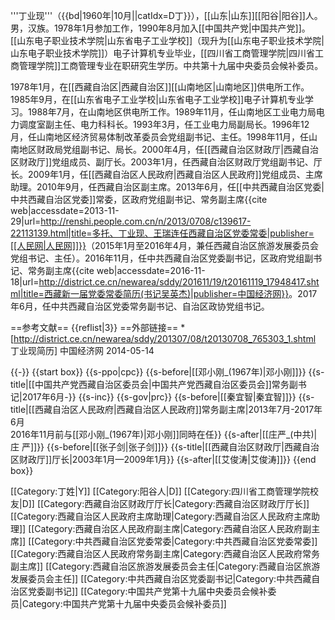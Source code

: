 '''丁业现'''（{{bd|1960年|10月||catIdx=D丁}}），[[山东|山东]][[阳谷|阳谷]]人。男，汉族。1978年1月参加工作，1990年8月加入[[中国共产党|中国共产党]]。[[山东电子职业技术学院|山东省电子工业学校]]（现升为[[山东电子职业技术学院|山东电子职业技术学院]]）电子计算机专业毕业，[[四川省工商管理学院|四川省工商管理学院]]工商管理专业在职研究生学历。中共第十九届中央委员会候补委员。

1978年1月，在[[西藏自治区|西藏自治区]][[山南地区|山南地区]]供电所工作。1985年9月，在[[山东省电子工业学校|山东省电子工业学校]]电子计算机专业学习。1988年7月，在山南地区供电所工作。1989年11月，任山南地区工业电力局电力调度室副主任、电力科科长。1993年3月，任工业电力局副局长。1996年12月，任山南地区经济贸易体制改革委员会党组副书记、主任。1998年11月，任山南地区财政局党组副书记、局长。2000年4月，任[[西藏自治区财政厅|西藏自治区财政厅]]党组成员、副厅长。2003年1月，任西藏自治区财政厅党组副书记、厅长。2009年1月，任[[西藏自治区人民政府|西藏自治区人民政府]]党组成员、主席助理。2010年9月，任西藏自治区副主席。2013年6月，任[[中共西藏自治区党委|中共西藏自治区党委]]常委，区政府党组副书记、常务副主席<ref>{{cite web|accessdate=2013-11-29|url=http://renshi.people.com.cn/n/2013/0708/c139617-22113139.html|title=多托、丁业现、王瑞连任西藏自治区党委常委|publisher=[[人民网|人民网]]}}</ref>（2015年1月至2016年4月，兼任西藏自治区旅游发展委员会党组书记、主任）。2016年11月，任中共西藏自治区党委副书记，区政府党组副书记、常务副主席<ref>{{cite web|accessdate=2016-11-18|url=http://district.ce.cn/newarea/sddy/201611/19/t20161119_17948417.shtml|title=西藏新一届党委常委简历(书记吴英杰)|publisher=中国经济网}}</ref>。2017年6月，任中共西藏自治区党委常务副书记、自治区政协党组书记。

==参考文献==
{{reflist|3}}
==外部链接==
*[http://district.ce.cn/newarea/sddy/201307/08/t20130708_765303_1.shtml 丁业现简历] 中国经济网 2014-05-14

{{-}}
{{start box}}
{{s-ppo|cpc}}
{{s-before|[[邓小刚_(1967年)|邓小刚]]}}
{{s-title|[[中国共产党西藏自治区委员会|中国共产党西藏自治区委员会]]常务副书记|2017年6月-}}
{{s-inc}}
{{s-gov|prc}}
{{s-before|[[秦宜智|秦宜智]]}}
{{s-title|[[西藏自治区人民政府|西藏自治区人民政府]]常务副主席|2013年7月-2017年6月<br>2016年11月前与[[邓小刚_(1967年)|邓小刚]]同時在任}}
{{s-after|[[庄严_(中共)|庄 严]]}}
{{s-before|[[张子剑|张子剑]]}}
{{s-title|[[西藏自治区财政厅|西藏自治区财政厅]]厅长|2003年1月—2009年1月}}
{{s-after|[[艾俊涛|艾俊涛]]}}
{{end box}}

[[Category:丁姓|Y]]
[[Category:阳谷人|D]]
[[Category:四川省工商管理学院校友|D]]
[[Category:西藏自治区财政厅厅长|Category:西藏自治区财政厅厅长]]
[[Category:西藏自治区人民政府主席助理|Category:西藏自治区人民政府主席助理]]
[[Category:西藏自治区人民政府副主席|Category:西藏自治区人民政府副主席]]
[[Category:中共西藏自治区党委常委|Category:中共西藏自治区党委常委]]
[[Category:西藏自治区人民政府常务副主席|Category:西藏自治区人民政府常务副主席]]
[[Category:西藏自治区旅游发展委员会主任|Category:西藏自治区旅游发展委员会主任]]
[[Category:中共西藏自治区党委副书记|Category:中共西藏自治区党委副书记]]
[[Category:中国共产党第十九届中央委员会候补委员|Category:中国共产党第十九届中央委员会候补委员]]